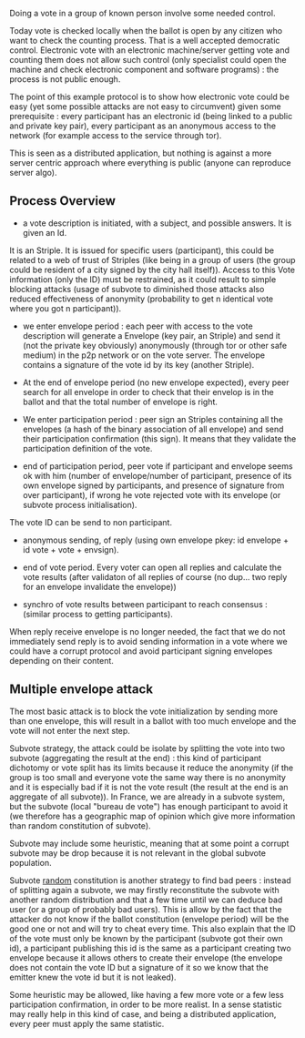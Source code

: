 [hm]: # (+++)
[hm]: # (date = "2015-05-30T12:43:26+01:00")
[hm]: # (draft = true)
[hm]: # (title = "An ok electronic vote protocol")
[hm]: # (+++)



Doing a vote in a group of known person involve some needed control.

Today vote is checked locally when the ballot is open by any citizen who want to check the counting process. That is a well accepted democratic control.
Electronic vote with an electronic machine/server getting vote and counting them does not allow such control (only specialist could open the machine and check electronic component and software programs) : the process is not public enough.

The point of this example protocol is to show how electronic vote could be easy (yet some possible attacks are not easy to circumvent) given some prerequisite : every participant has an electronic id (being linked to a public and private key pair), every participant as an anonymous access to the network (for example access to the service through tor).

This is seen as a distributed application, but nothing is against a more server centric approach where everything is public (anyone can reproduce server algo).

Process Overview
----------------

- a vote description is initiated, with a subject, and possible answers. It is given an Id.

It is an Striple.
It is issued for specific users (participant), this could be related to a web of trust of Striples (like being in a group of users (the group could be resident of a city signed by the city hall itself)).
Access to this Vote information (only the ID) must be restrained, as it could result to simple blocking attacks (usage of subvote to diminished those attacks also reduced effectiveness of anonymity (probability to get n identical vote where you got n participant)).

- we enter envelope period : each peer with access to the vote description will generate a Envelope (key pair, an Striple) and send it (not the private key obviously) anonymously (through tor or other safe medium) in the p2p network or on the vote server. The envelope contains a signature of the vote id by its key (another Striple).

- At the end of envelope period (no new envelope expected), every peer search for all envelope in order to check that their envelop is in the ballot and that the total number of envelope is right.

- We enter participation period : peer sign an Striples containing all the envelopes (a hash of the binary association of all envelope) and send their participation confirmation (this sign). It means that they validate the participation definition of the vote.

- end of participation period, peer vote if participant and envelope seems ok with him (number of envelope/number of participant, presence of its own envelope signed by participants, and presence of signature from over participant), if wrong he vote rejected vote with its envelope (or subvote process initialisation).

The vote ID can be send to non participant.

- anonymous sending, of reply (using own envelope pkey: id envelope + id vote + vote + envsign).

- end of vote period. Every voter can open all replies and calculate the vote results (after validaton of all replies of course (no dup... two reply for an envelope invalidate the envelope))

- synchro of vote results between participant to reach consensus : (similar process to getting participants).

When reply receive envelope is no longer needed, the fact that we do not immediately send reply is to avoid sending information in a vote where we could have a corrupt protocol and avoid participant signing envelopes depending on their content.

Multiple envelope attack
-------------------------

The most basic attack is to block the vote initialization by sending more than one envelope, this will result in a ballot with too much envelope and the vote will not enter the next step.

Subvote strategy, the attack could be isolate by splitting the vote into two subvote (aggregating the result at the end) : this kind of participant dichotomy or vote split has its limits because it reduce the anonymity (if the group is too small and everyone vote the same way there is no anonymity and it is especially bad if it is not the vote result (the result at the end is an aggregate of all subvote)).
In France, we are already in a subvote system, but the subvote (local "bureau de vote") has enough participant to avoid it (we therefore has a geographic map of opinion which give more information than random constitution of subvote).

Subvote may include some heuristic, meaning that at some point a corrupt subvote may be drop because it is not relevant in the global subvote population.

Subvote [random](./itemattribution.md) constitution is another strategy to find bad peers : instead of splitting again a subvote, we may firstly reconstitute the subvote with another random distribution and that a few time until we can deduce bad user (or a group of probably bad users).
This is allow by the fact that the attacker do not know if the ballot constitution (envelope period) will be the good one or not and will try to cheat every time.
This also explain that the ID of the vote must only be known by the participant (subvote got their own id), a participant publishing this id is the same as a participant creating two envelope because it allows others to create their envelope (the envelope does not contain the vote ID but a signature of it so we know that the emitter knew the vote id but it is not leaked).

Some heuristic may be allowed, like having a few more vote or a few less participation confirmation, in order to be more realist.
In a sense statistic may really help in this kind of case, and being a distributed application, every peer must apply the same statistic.

